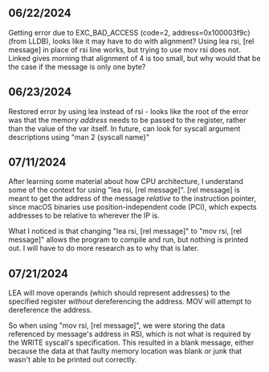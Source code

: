## 06/22/2024
Getting error due to EXC_BAD_ACCESS (code=2, address=0x100003f9c) (from LLDB), looks like it may have to do with alignment?
Using lea rsi, [rel message] in place of rsi line works, but trying to use mov rsi does not. Linked gives morning that alignment of 4 is too small, but why would that be the case if the message is only one byte?

## 06/23/2024
Restored error by using lea instead of rsi - looks like the root of the error was that the memory *address* needs to be passed to the register, rather than the value of the var itself. In future, can look for syscall argument descriptions using "man 2 {syscall name}"

## 07/11/2024
After learning some material about how CPU architecture, I understand some of the context for using "lea rsi, [rel message]". [rel message] is meant to get the address of the message *relative* to the instruction pointer, since macOS binaries use position-independent code (PCI), which expects addresses to be relative to wherever the IP is.

What I noticed is that changing "lea rsi, [rel message]" to "mov rsi, [rel message]" allows the program to compile and run, but nothing is printed out. I will have to do more research as to why that is later.

## 07/21/2024
LEA will move operands (which should represent addresses) to the specified register *without* dereferencing the address. MOV will attempt to dereference the address.

So when using "mov rsi, [rel message]", we were storing the data referenced by message's address in RSI, which is not what is required by the WRITE syscall's specification. This resulted in a blank message, either because the data at that faulty memory location was blank or junk that wasn't able to be printed out correctly.